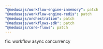 ```yaml
---
"@medusajs/workflow-engine-inmemory": patch
"@medusajs/workflow-engine-redis": patch
"@medusajs/orchestration": patch
"@medusajs/workflows-sdk": patch
"@medusajs/core-flows": patch
---
```


fix: workflow async concurrency
